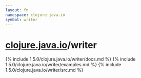 ```yaml
---
layout: fn
namespace: clojure.java.io
symbol: writer
---
```


# [clojure.java.io](../)/writer

{% include 1.5.0/clojure.java.io/writer/docs.md %}
{% include 1.5.0/clojure.java.io/writer/examples.md %}
{% include 1.5.0/clojure.java.io/writer/src.md %}

